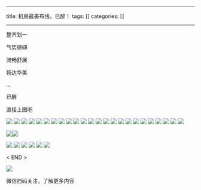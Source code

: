 
--- 
title:  机房最美布线，已醉！ 
tags: []
categories: [] 

---
整齐划一

气势磅礴

流畅舒展

畅达华美

...

已醉

直接上图吧

<img src="https://img-blog.csdnimg.cn/img_convert/49db80cb73273b64068b0877f69f8051.png">

<img src="https://img-blog.csdnimg.cn/img_convert/c670e73ca86a4e032b3d761f5c8aaba5.png">

<img src="https://img-blog.csdnimg.cn/img_convert/ab7f6124e05ac7c92ed90d559a659127.png">

<img src="https://img-blog.csdnimg.cn/img_convert/3f0b8294266bcc83bad36210f7341258.png">

<img src="https://img-blog.csdnimg.cn/img_convert/2e40eeae52d8911a9a044c23af97d753.png">

<img src="https://img-blog.csdnimg.cn/img_convert/f63aaa14b6f1cb5d23adb8aa42fd3ce7.png">

<img src="https://img-blog.csdnimg.cn/img_convert/ce10a57058a4ae6c59df10da09ef5256.png">

<img src="https://img-blog.csdnimg.cn/img_convert/4dc35ac19903667bb063fa4f9f3fed55.png">

<img src="https://img-blog.csdnimg.cn/img_convert/b74bded1c63496cebe4d29c7a8ced793.png">

<img src="https://img-blog.csdnimg.cn/img_convert/dc6d96c3d580e5d6782ec93946594fb9.png">

<img src="https://img-blog.csdnimg.cn/img_convert/facafb3ecf47f03d2e60b7589d965c73.png">

<img src="https://img-blog.csdnimg.cn/img_convert/0a7a1c3ecddbe24b739f2352083c8933.png">

<img src="https://img-blog.csdnimg.cn/img_convert/d0fcc8739ba3510eb308b263882b22db.png">

<img src="https://img-blog.csdnimg.cn/img_convert/e4d672ff17301aa70301e7e9178350b0.png">

<img src="https://img-blog.csdnimg.cn/img_convert/152b8b3d1815df4a6a484653bb7cb110.png">

<img src="https://img-blog.csdnimg.cn/img_convert/cd3fe24fac19a11c75f08663b2375536.png">

<img src="https://img-blog.csdnimg.cn/img_convert/2d5c08d6a0013bc486d9806146c25cde.png">

<img src="https://img-blog.csdnimg.cn/img_convert/d29b1fd4272696b9cac59960387a618f.png">

<img src="https://img-blog.csdnimg.cn/img_convert/ae868d3581bb3fddebb0ece004c9fe53.png">

<img src="https://img-blog.csdnimg.cn/img_convert/de5d1bdb1132095417b6bc7913107656.png">

<img src="https://img-blog.csdnimg.cn/img_convert/e74623a8533e2b5972c4335f90e9ba08.png">

<img src="https://img-blog.csdnimg.cn/img_convert/b26df679f1e4b5b0908d74243faf97c5.png">

<img src="https://img-blog.csdnimg.cn/img_convert/275d75908223551e9cf1a067d53d0fb5.png">

<img src="https://img-blog.csdnimg.cn/img_convert/664a9831a12b76e609d8e62575c1f494.png">

<img src="https://img-blog.csdnimg.cn/img_convert/8db2c9a32c73df8c887f5e2bfc4115a6.png"><img src="https://img-blog.csdnimg.cn/img_convert/522dc18d97c5bccb1427588a2b0cd870.png">

<img src="https://img-blog.csdnimg.cn/img_convert/4141ff22fba337cd84e09299a8885eb0.png">

<img src="https://img-blog.csdnimg.cn/img_convert/263201097911650cec0a2500a30e2e0a.png">

<img src="https://img-blog.csdnimg.cn/img_convert/6ca18158f676b6e7b2558dfef2f5ee00.png">

<img src="https://img-blog.csdnimg.cn/img_convert/62508ce7ed2930c6dd7b9d169581c7ef.png">

<img src="https://img-blog.csdnimg.cn/img_convert/2c4ff5dbb323582a2774bf05c44b2bce.png">

<img src="https://img-blog.csdnimg.cn/img_convert/2fa0ac87ca2c73290cba38667392ce1b.png">

&lt; END &gt;

<img src="https://img-blog.csdnimg.cn/img_convert/eeba3f7ba941bfb6e4f370b1769bcb19.gif">

微信扫码关注，了解更多内容
